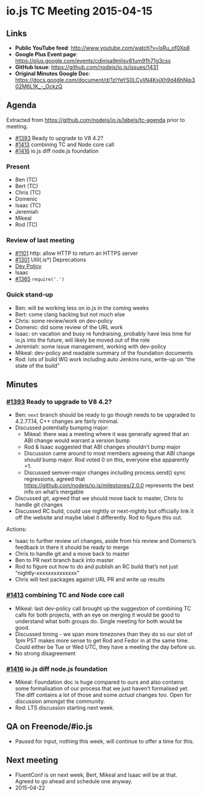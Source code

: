 # io.js TC Meeting 2015-04-15

## Links

* **Public YouTube feed**: http://www.youtube.com/watch?v=lsRu_of0Xp8
* **Google Plus Event page**: https://plus.google.com/events/cdinisa9mlisv81um91h71g3css
* **GitHub Issue**: https://github.com/nodejs/io.js/issues/1431
* **Original Minutes Google Doc**: https://docs.google.com/document/d/1zlYeYS0LCyIjN4KsjXh9d46hNjp302M6L1K_-_OckzQ

## Agenda

Extracted from https://github.com/nodejs/io.js/labels/tc-agenda prior to meeting.

* [#1393](https://github.com/nodejs/io.js/issues/1393) Ready to upgrade to V8 4.2?
* [#1413](https://github.com/nodejs/io.js/issues/1413) combining TC and Node core call
* [#1416](https://github.com/nodejs/io.js/issues/1416) io.js diff node.js foundation

### Present

* Ben (TC)
* Bert (TC)
* Chris (TC)
* Domenic
* Isaac (TC)
* Jeremiah
* Mikeal
* Rod (TC)

### Review of last meeting

* [#1101](https://github.com/nodejs/io.js/pull/1101) http: allow HTTP to return an HTTPS server
* [#1301](https://github.com/nodejs/io.js/pull/1301) Util(.is*) Deprecations
* [Dev Policy](https://github.com/jasnell/dev-policy)
* Isaac
* [#1365](https://github.com/nodejs/io.js/issues/1356) `require('.')`

### Quick stand-up

* Ben: will be working less on io.js in the coming weeks
* Bert: come clang hacking but not much else
* Chris: some review/work on dev-policy
* Domenic: did some review of the URL work
* Isaac: on vacation and busy re fundraising, probably have less time for io.js into the future, will likely be moved out of the role
* Jeremiah: some issue management, working with dev-policy
* Mikeal: dev-policy and readable summary of the foundation documents
* Rod: lots of build WG work including auto Jenkins runs, write-up on “the state of the build”

## Minutes

### [#1393](https://github.com/nodejs/io.js/issues/1393) Ready to upgrade to V8 4.2?

* Ben: `next` branch should be ready to go though needs to be upgraded to 4.2.77.14, C++ changes are fairly minimal.
* Discussed potentially bumping major:
  - Mikeal: there was a meeting where it was generally agreed that an ABI change would warrant a version bump
  - Rod & Isaac suggested that ABI changes shouldn’t bump major
  - Discussion came around to most members agreeing that ABI change _should_ bump major. Rod voted 0 on this, everyone else apparently +1.
  - Discussed semver-major changes including process.send() sync regressions, agreed that https://github.com/nodejs/io.js/milestones/2.0.0 represents the best info on what’s mergable
* Discussed git, agreed that we should move back to master, Chris to handle git changes
* Discussed RC build, could use nightly or next-nightly but officially link it off the website and maybe label it differently. Rod to figure this out.

Actions:
- Isaac to further review url changes, aside from his review and Domenic’s feedback in there it should be ready to merge
- Chris to handle git and a move back to master
- Ben to PR next branch back into master
- Rod to figure out how to do and publish an RC build that’s not just “nightly-xxxxxxxxxxxxxx”
- Chris will test packages against URL PR and write up results

### [#1413](https://github.com/nodejs/io.js/issues/1413) combining TC and Node core call

* Mikeal: last dev-policy call brought up the suggestion of combining TC calls for both projects, with an eye on merging it would be good to understand what both groups do. Single meeting for both would be good.
* Discussed timing - we span more timezones than they do so our slot of 1pm PST makes more sense to get Rod and Fedor in at the same time. Could either be Tue or Wed UTC, they have a meeting the day before us.
* No strong disagreement

### [#1416](https://github.com/nodejs/io.js/issues/1416) io.js diff node.js foundation

* Mikeal: Foundation doc is huge compared to ours and also contains some formalisation of our process that we just haven’t formalised yet. The diff contains a lot of those and some _actual_ changes too. Open for discussion amongst the community.
* Rod: LTS discussion starting next week.

## QA on Freenode/#io.js

* Paused for input, nothing this week, will continue to offer a time for this.

## Next meeting

* FluentConf is on next week, Bert, Mikeal and Isaac will be at that. Agreed to go ahead and schedule one anyway.
* 2015-04-22
